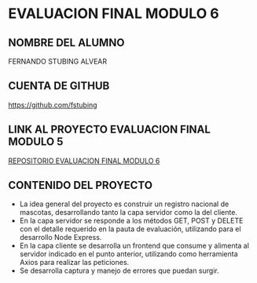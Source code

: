 # EVALUACION FINAL MODULO 6

## NOMBRE DEL ALUMNO

FERNANDO STUBING ALVEAR

## CUENTA DE GITHUB

https://github.com/fstubing

## LINK AL PROYECTO EVALUACION FINAL MODULO 5

[REPOSITORIO EVALUACION FINAL MODULO 6](https://github.com/fstubing/Evalucion_Final_M6)


## CONTENIDO DEL PROYECTO

- La idea general del proyecto es construir un registro nacional de mascotas, desarrollando tanto la capa servidor como la del cliente. 
- En la capa servidor se responde a los métodos GET, POST y DELETE con el detalle requerido en la pauta de evaluación, utilizando para el desarrollo Node Express.
- En la capa cliente se desarrolla un frontend que consume y alimenta al servidor indicado en el punto anterior, utilizando como herramienta Axios para realizar las peticiones.  
- Se desarrolla captura y manejo de errores que puedan surgir.
